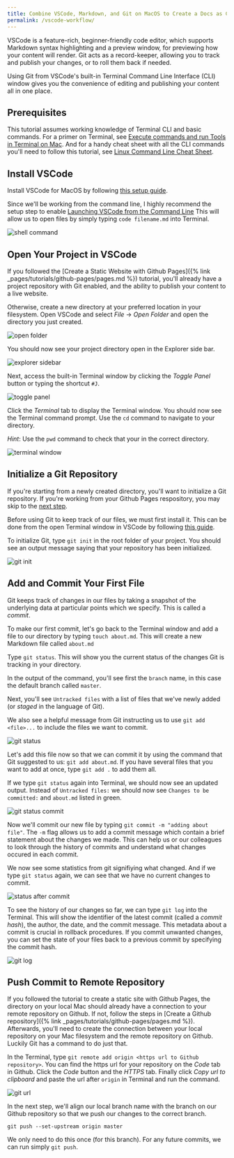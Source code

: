 ```yaml
---
title: Combine VSCode, Markdown, and Git on MacOS to Create a Docs as Code Workflow
permalink: /vscode-workflow/
---
```


VSCode is a feature-rich, beginner-friendly code editor, which supports Markdown syntax highlighting and a preview window, for previewing how your content will render. Git acts as a record-keeper, allowing you to track and publish your changes, or to roll them back if needed. 

Using Git from VSCode's built-in Terminal Command Line Interface (CLI) window gives you the convenience of editing and publishing your content all in one place.

## Prerequisites
This tutorial assumes working knowledge of Terminal CLI and basic commands. For a primer on Terminal, see [Execute commands and run Tools in Terminal on Mac](https://support.apple.com/guide/terminal/execute-commands-and-run-tools-apdb66b5242-0d18-49fc-9c47-a2498b7c91d5/mac). And for a handy cheat sheet with all the CLI commands you'll need to follow this tutorial, see [Linux Command Line Cheat Sheet](https://www.stationx.net/linux-command-line-cheat-sheet/).

## Install VSCode
Install VSCode for MacOS by following [this setup guide](https://code.visualstudio.com/docs/setup/mac).

Since we'll be working from the command line, I highly recommend the setup step to enable [Launching VSCode from the Command Line](https://code.visualstudio.com/docs/setup/mac#_launch-vs-code-from-the-command-line) This will allow us to open files by simply typing `code filename.md` into Terminal.

![shell command](vscode-shell-command.png)

## Open Your Project in VSCode
If you followed the [Create a Static Website with Github Pages]({% link _pages/tutorials/github-pages/pages.md %}) tutorial, you'll already have a project repository with Git enabled, and the ability to publish your content to a live website.

Otherwise, create a new directory at your preferred location in your filesystem. Open VSCode and select *File* -> *Open Folder* and open the directory you just created.

![open folder](vscode-open-folder.png)

You should now see your project directory open in the Explorer side bar.

![explorer sidebar](vscode-explorer-sidebar-2.png)

Next, access the built-in Terminal window by clicking the *Toggle Panel* button or typing the shortcut `#J`.

![toggle panel](vscode-toggle-panel.png)

Click the *Terminal* tab to display the Terminal window. You should now see the Terminal command prompt. Use the `cd` command to navigate to your directory.

*Hint*: Use the `pwd` command to check that your in the correct directory.

![terminal window](vscode-terminal-window.png)

## Initialize a Git Repository
If you're starting from a newly created directory, you'll want to initialize a Git repository. If you're working from your Github Pages respository, you may skip to the [next step](#add-and-commit-your-first-file).

Before using Git to keep track of our files, we must first install it. This can be done from the open Terminal window in VSCode by following [this guide](https://git-scm.com/book/en/v2/Getting-Started-Installing-Git).

To initialize Git, type `git init` in the root folder of your project. You should see an output message saying that your repository has been initialized.

![git init](vscode-git-init.png)

## Add and Commit Your First File
Git keeps track of changes in our files by taking a snapshot of the underlying data at particular points which we specify. This is called a *commit*.

To make our first commit, let's go back to the Terminal window and add a file to our directory by typing `touch about.md`. This will create a new Markdown file called `about.md`

Type `git status`. This will show you the current status of the changes Git is tracking in your directory. 

In the output of the command, you'll see first the `branch` name, in this case the default branch called `master`.  

Next, you'll see `Untracked files` with a list of files that we've newly added (or *staged* in the language of Git). 

We also see a helpful message from Git instructing us to use `git add <file>...` to include the files we want to commit.

![git status](vscode-git-status.png)

Let's add this file now so that we can commit it by using the command that Git suggested to us: `git add about.md`. If you have several files that you want to add at once, type `git add .` to add them all.

If we type `git status` again into Terminal, we should now see an updated output. Instead of `Untracked files:` we should now see `Changes to be committed:` and `about.md` listed in green.

![git status commit](vscode-git-status-commit.png)

Now we'll commit our new file by typing `git commit -m "adding about file"`. The `-m` flag allows us to add a commit message which contain a brief statement about the changes we made. This can help us or our colleagues to look through the history of commits and understand what changes occured in each commit. 

We now see some statistics from git signifiying what changed. And if we type `git status` again, we can see that we have no current changes to commit.

![status after commit](vscode-git-status-after-commit.png)

To see the history of our changes so far, we can type `git log` into the Terminal. This will show the identifier of the latest commit (called a *commit hash*), the author, the date, and the commit message. This metadata about a commit is crucial in rollback procedures. If you commit unwanted changes, you can set the state of your files back to a previous commit by specifying the commit hash.

![git log](vscode-git-log.png)

## Push Commit to Remote Repository
If you followed the tutorial to create a static site with Github Pages, the directory on your local Mac should already have a connection to your remote repository on Github. If not, follow the steps in [Create a Github repository]({% link _pages/tutorials/github-pages/pages.md %}).
Afterwards, you'll need to create the connection between your local repository on your Mac filesystem and the remote repository on Github. Luckily Git has a command to do just that.

In the Terminal, type `git remote add origin <https url to Github repository>`. You can find the https url for your repository on the *Code* tab in Github. Click the *Code* button and the *HTTPS* tab. Finally click *Copy url to clipboard* and paste the url after `origin` in Terminal and run the command.

![git url](vscode-git-url.png)

In the next step, we'll align our local branch name with the branch on our Github repository so that we push our changes to the correct branch.

`git push --set-upstream origin master`

We only need to do this once (for this branch). For any future commits, we can run simply `git push`. 

